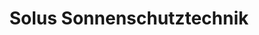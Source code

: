 ---
title: "Solus Sonnenschutztechnik"
url: /salzburg/solus-sonnenschutztechnik/
shop: Jalousien
---